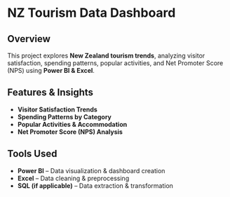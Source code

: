 # NZ Tourism Data Dashboard 

## Overview
This project explores **New Zealand tourism trends**, analyzing visitor satisfaction, spending patterns, popular activities, and Net Promoter Score (NPS) using **Power BI & Excel**.

## Features & Insights
-  **Visitor Satisfaction Trends**
-  **Spending Patterns by Category**
-  **Popular Activities & Accommodation**
-  **Net Promoter Score (NPS) Analysis**

## Tools Used
- **Power BI** – Data visualization & dashboard creation  
- **Excel** – Data cleaning & preprocessing  
- **SQL (if applicable)** – Data extraction & transformation  




